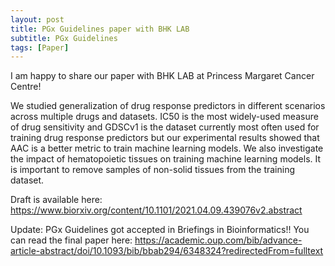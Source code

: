 ```yaml
---
layout: post
title: PGx Guidelines paper with BHK LAB
subtitle: PGx Guidelines
tags: [Paper]
---
```

I am happy to share our paper with BHK LAB at Princess Margaret Cancer Centre! 

We studied generalization of drug response predictors in different scenarios across multiple drugs and datasets. 
IC50 is the most widely-used measure of drug sensitivity and GDSCv1 is the dataset currently most often used for training drug response predictors but our experimental results showed that AAC is a better metric to train machine learning models.
We also investigate the impact of hematopoietic tissues on training machine learning models. It is important to remove samples of non-solid tissues from the training dataset. 

Draft is available here: https://www.biorxiv.org/content/10.1101/2021.04.09.439076v2.abstract

Update: PGx Guidelines got accepted in Briefings in Bioinformatics!! You can read the final paper here: https://academic.oup.com/bib/advance-article-abstract/doi/10.1093/bib/bbab294/6348324?redirectedFrom=fulltext 
